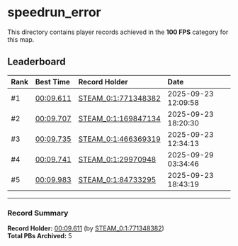 # speedrun_error

This directory contains player records achieved in the **100 FPS** category for this map.

## Leaderboard

| Rank | Best Time | Record Holder | Date                |
| :--- | :-------- | :------------ | :------------------ |
| #1   | [00:09.611](./00009611_STEAM_0_1_771348382_20250923-120958.zip) | [STEAM_0:1:771348382](https://speedrun16.com/profile/STEAM_0:1:771348382)   | 2025-09-23 12:09:58 |
| #2   | [00:09.707](./00009707_STEAM_0_1_169847134_20250923-182030.zip) | [STEAM_0:1:169847134](https://speedrun16.com/profile/STEAM_0:1:169847134)   | 2025-09-23 18:20:30 |
| #3   | [00:09.735](./00009735_STEAM_0_1_466369319_20250923-123413.zip) | [STEAM_0:1:466369319](https://speedrun16.com/profile/STEAM_0:1:466369319)   | 2025-09-23 12:34:13 |
| #4   | [00:09.741](./00009741_STEAM_0_1_29970948_20250929-033446.zip) | [STEAM_0:1:29970948](https://speedrun16.com/profile/STEAM_0:1:29970948)   | 2025-09-29 03:34:46 |
| #5   | [00:09.983](./00009983_STEAM_0_1_84733295_20250923-184319.zip) | [STEAM_0:1:84733295](https://speedrun16.com/profile/STEAM_0:1:84733295)   | 2025-09-23 18:43:19 |

---

### Record Summary
**Record Holder:** [00:09.611](./00009611_STEAM_0_1_771348382_20250923-120958.zip) (by [STEAM_0:1:771348382](https://speedrun16.com/profile/STEAM_0:1:771348382))  
**Total PBs Archived:** 5